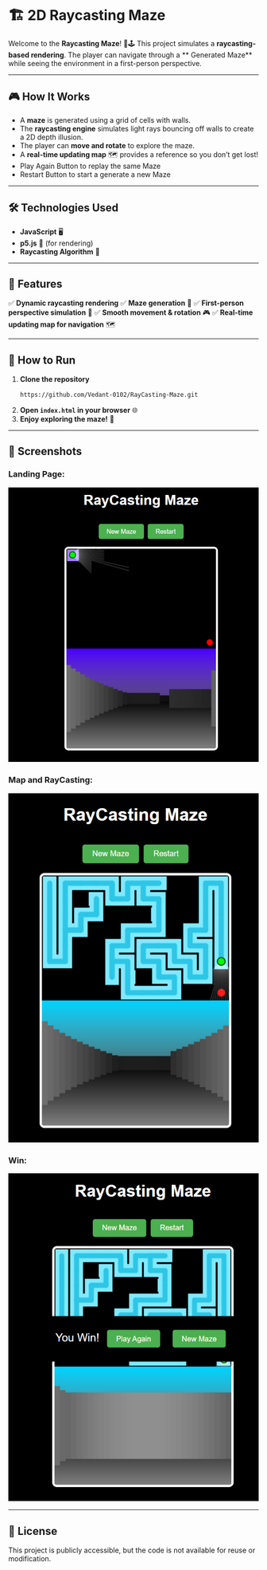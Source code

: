 # 🏗️ 2D Raycasting Maze

Welcome to the **Raycasting Maze**! 🔦🕹️ This project simulates a **raycasting-based rendering**. The player can navigate through a ** Generated Maze** while seeing the environment in a first-person perspective.

---

## 🎮 How It Works

- A **maze** is generated using a grid of cells with walls.
- The **raycasting engine** simulates light rays bouncing off walls to create a 2D depth illusion.
- The player can **move and rotate** to explore the maze.
- A **real-time updating map** 🗺️ provides a reference so you don’t get lost!
- Play Again Button to replay the same Maze
- Restart Button to start a generate a new Maze 

---

## 🛠️ Technologies Used

- **JavaScript** 🖥️
- **p5.js** 🎨 (for rendering)
- **Raycasting Algorithm** 📡

---

## 🚀 Features

✅ **Dynamic raycasting rendering**
✅ **Maze generation** 🏰
✅ **First-person perspective simulation** 👀
✅ **Smooth movement & rotation** 🎮
✅ **Real-time updating map for navigation** 🗺️

---

## 📜 How to Run

1. **Clone the repository**
   ```bash
   https://github.com/Vedant-0102/RayCasting-Maze.git
   ```
2. **Open `index.html` in your browser** 🌐
3. **Enjoy exploring the maze!** 🎉

---

## 📸 Screenshots

### Landing Page:
![Landing Page](https://github.com/Vedant-0102/RayCasting-Maze/blob/main/assets/Landing.png)

### Map and RayCasting:
![Map and RayCasting](https://github.com/Vedant-0102/RayCasting-Maze/blob/main/assets/Map%20and%20Ray%20Casting.png)

### Win:
![Win](https://github.com/Vedant-0102/RayCasting-Maze/blob/main/assets/Win.png)

---

## 📜 License
This project is publicly accessible, but the code is not available for reuse or modification.

